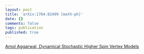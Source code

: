 ```yaml
---
layout: post
title: 'arXiv:1704.02499 [math-ph]'
date: {}
comments: false
tags: publication
published: true
---
```


[Amol Aggarwal, Dynamical Stochastic Higher Spin Vertex Models](https://arxiv.org/abs/1704.02499)
